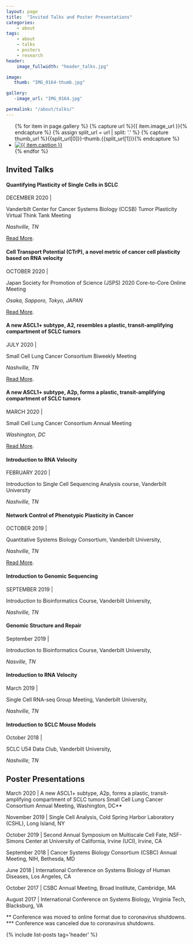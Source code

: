 ```yaml
---
layout: page
title:  "Invited Talks and Poster Presentations"
categories:
    - about
tags:
    - about
    - talks
    - posters
    - research
header:
    image_fullwidth: "header_talks.jpg"

image:
   thumb: "IMG_0164-thumb.jpg"

gallery:
   -image_url: "IMG_0164.jpg"

permalink: "/about/talks/"
---
```


<div>
	<ul class="clearing-thumbs small-block-grid-4" data-clearing>
		{% for item in page.gallery %}
		{% capture url %}{{ item.image_url }}{% endcapture %}
		{% assign split_url = url | split: '.' %}
		{% capture thumb_url %}{{split_url[0]}}-thumb.{{split_url[1]}}{% endcapture %}
		<li><a href="{{ site.urlimg }}{{ item.image_url }}"><img {% if item.caption %}data-caption="{{ item.caption }}"{% endif %} src="{{ site.urlimg }}{{ thumb_url }}" alt="{{ item.caption }}"></a></li>
		{% endfor %}
	</ul>
</div>

## __Invited Talks__

#### Quantifying Plasticity of Single Cells in SCLC
DECEMBER 2020 | 

Vanderbilt Center for Cancer Systems Biology (CCSB) Tumor Plasticity Virtual Think Tank Meeting

*Nashville, TN*

<a href='http://smgroves.github.io/docs/Vanderbilt_CCSB_Think_Tank_Program.pdf'>Read More</a>.

#### Cell Transport Potential (CTrP), a novel metric of cancer cell plasticity based on RNA velocity 
OCTOBER 2020 | 

Japan Society for Promotion of Science (JSPS) 2020 Core-to-Core Online Meeting

*Osaka, Sapporo, Tokyo, JAPAN*

<a href='https://quantsystemsbc.com/event/core-to-core-meeting/'>Read More</a>.

#### A new ASCL1+ subtype, A2, resembles a plastic, transit-amplifying compartment of SCLC tumors
JULY 2020 | 

Small Cell Lung Cancer Consortium Biweekly Meeting

*Nashville, TN*

<a href='https://www.mskcc.org/research-programs/nci-small-cell-lung-cancer-consortium/research-meeting-presentations'>Read More</a>.

#### A new ASCL1+ subtype, A2p, forms a plastic, transit-amplifying compartment of SCLC tumors
MARCH 2020 | 

Small Cell Lung Cancer Consortium Annual Meeting 

*Washington, DC*

<a href='https://www.mskcc.org/research-programs/nci-small-cell-lung-cancer-consortium/research-meeting-presentations'>Read More</a>.

#### Introduction to RNA Velocity
FEBRUARY 2020 | 

Introduction to Single Cell Sequencing Analysis course, Vanderbilt University

*Nashville, TN*

#### Network Control of Phenotypic Plasticity in Cancer
OCTOBER 2019 | 

Quantitative Systems Biology Consortium, Vanderbilt University, 

*Nashville, TN*

<a href='https://quantsystemsbc.com/courses/qsbc-seminar-series/lesson/2019-10-25-groves/'>Read More</a>.

#### Introduction to Genomic Sequencing
SEPTEMBER 2019 | 

Introduction to Bioinformatics Course, Vanderbilt University, 

*Nashville, TN*

#### Genomic Structure and Repair
September 2019 | 

 Introduction to Bioinformatics Course, Vanderbilt University,

 *Nasville, TN*

#### Introduction to RNA Velocity
March 2019 | 

 Single Cell RNA-seq Group Meeting, Vanderbilt University, 
 
 *Nashville, TN*

#### Introduction to SCLC Mouse Models
October 2018 | 

 SCLC U54 Data Club, Vanderbilt University, 

 *Nashville, TN*

## Poster Presentations


March 2020 |
A new ASCL1+ subtype,
A2p, forms a plastic, transit-amplifying compartment of SCLC tumors
 Small Cell Lung Cancer Consortium Annual Meeting,
 Washington, DC**

November 2019 | Single Cell Analysis, Cold Spring Harbor Laboratory
(CSHL),
 Long Island, NY

October 2019 | Second Annual Symposium on Multiscale Cell Fate,
NSF-Simons Center at University of California, Irvine (UCI),
 Irvine, CA

September 2018 | Cancer Systems Biology Consortium (CSBC) Annual
Meeting,
NIH, Bethesda, MD

June 2018 | International Conference on Systems Biology of Human
Diseases,
 Los Angeles, CA

October 2017 | CSBC Annual Meeting,
Broad Institute, Cambridge, MA

August 2017 | International Conference on Systems Biology,
 Virginia Tech, Blacksburg, VA

** Conference was moved to online format due to coronavirus shutdowns.
*** Conference was canceled due to coronavirus shutdowns.

{% include list-posts tag='header' %}
